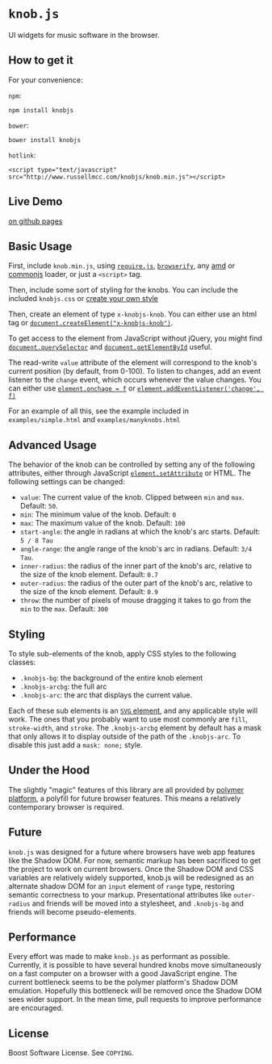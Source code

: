 # `knob.js`
UI widgets for music software in the browser.

## How to get it

For your convenience:

`npm`:

    npm install knobjs

`bower`:

    bower install knobjs

`hotlink`:

    <script type="text/javascript" src="http://www.russellmcc.com/knobjs/knob.min.js"></script>

## Live Demo

[on github pages](http://www.russellmcc.com/knobjs/)

## Basic Usage

First, include `knob.min.js`, using [`require.js`](http://requirejs.org/), [`browserify`](http://browserify.org/), any [amd](http://en.wikipedia.org/wiki/Asynchronous_module_definition) or [commonjs](http://en.wikipedia.org/wiki/CommonJS) loader, or just a `<script>` tag.

Then, include some sort of styling for the knobs.  You can include the included `knobjs.css` or [create your own style](#styling)

Then, create an element of type `x-knobjs-knob`.  You can either use an html tag or [`document.createElement("x-knobjs-knob")`](https://developer.mozilla.org/en-US/docs/Web/API/document.createElement).

To get access to the element from JavaScript without jQuery, you might find [`document.querySelector`](https://developer.mozilla.org/en-US/docs/Web/API/document.querySelector) and [`document.getElementById`](https://developer.mozilla.org/en-US/docs/Web/API/document.getelementbyid) useful.

The read-write `value` attribute of the element will correspond to the knob's current position (by default, from 0-100).  To listen to changes, add an event listener to the `change` event, which occurs whenever the value changes.  You can either use [`element.onchage = f`](https://developer.mozilla.org/en-US/docs/Web/API/GlobalEventHandlers.onchange) or [`element.addEventListener('change', f)`](https://developer.mozilla.org/en-US/docs/Web/API/EventTarget.addEventListener)

For an example of all this, see the example included in `examples/simple.html` and `examples/manyknobs.html`

## Advanced Usage

The behavior of the knob can be controlled by setting any of the following attributes, either through JavaScript [`element.setAttribute`](https://developer.mozilla.org/en-US/docs/Web/API/Element.setAttribute) or HTML.  The following settings can be changed:

 * `value`: The current value of the knob.  Clipped between `min` and `max`. Default: `50`.
 * `min`: The minimum value of the knob.  Default: `0`
 * `max`: The maximum value of the knob.  Default: `100`
 * `start-angle`: the angle in radians at which the knob's arc starts. Default: `5 / 8 Tau`
 * `angle-range`: the angle range of the knob's arc in radians.  Default: `3/4 Tau`.
 * `inner-radius`: the radius of the inner part of the knob's arc, relative to the size of the knob element.  Default: `0.7`
 * `outer-radius`: the radius of the outer part of the knob's arc, relative to the size of the knob element.  Default: `0.9`
 * `throw`: the number of pixels of mouse dragging it takes to go from the `min` to the `max`.  Default: `300`

## Styling
<a id="styling"></a>

To style sub-elements of the knob, apply CSS styles to the following classes:

 * `.knobjs-bg`: the background of the entire knob element
 * `.knobjs-arcbg`: the full arc
 * `.knobjs-arc`: the arc that displays the current value.

Each of these sub elements is an [`SVG` element](http://www.w3.org/TR/SVG/styling.html#StylingWithCSS), and any applicable style will work.  The ones that you probably want to use most commonly are `fill`, `stroke-width`, and `stroke`.  The `.knobjs-arcbg` element by default has a mask that only allows it to display outside of the path of the `.knobjs-arc`.  To disable this just add a `mask: none;` style.

## Under the Hood

The slightly "magic" features of this library are all provided by [polymer platform](http://www.polymer-project.org/platform/custom-elements.html), a polyfill for future browser features.  This means a relatively contemporary browser is required.

## Future

`knob.js` was designed for a future where browsers have web app features like the Shadow DOM.  For now, semantic markup has been sacrificed to get the project to work on current browsers.  Once the Shadow DOM and CSS variables are relatively widely supported, knob.js will be redesigned as an alternate shadow DOM for an `input` element of `range` type, restoring semantic correctness to your markup.  Presentational attributes like `outer-radius` and friends will be moved into a stylesheet, and `.knobjs-bg` and friends will become pseudo-elements.

## Performance

Every effort was made to make `knob.js` as performant as possible.  Currently, it is possible to have several hundred knobs move simultaneously on a fast computer on a browser with a good JavaScript engine.  The current bottleneck seems to be the polymer platform's Shadow DOM emulation.  Hopefully this bottleneck will be removed once the Shadow DOM sees wider support.  In the mean time, pull requests to improve performance are encouraged.

## License

Boost Software License.  See `COPYING`.
